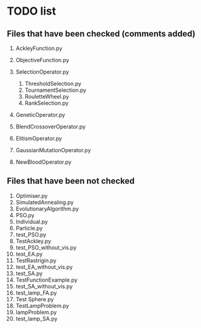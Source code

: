 # TODO list

## Files that have been checked (comments added)

1.  AckleyFunction.py

2.  ObjectiveFunction.py

3.  SelectionOperator.py
    1.  ThresholdSelection.py
    2.  TournamentSelection.py
    3.  RouletteWheel.py
    4.  RankSelection.py

4.  GeneticOperator.py

5.  BlendCrossoverOperator.py

6.  ElitismOperator.py

7.  GaussianMutationOperator.py

8.  NewBloodOperator.py

## Files that have been not checked

1.  Optimiser.py
2.  SimulatedAnnealing.py
3.  EvolutionaryAlgorithm.py
4.  PSO.py
5.  Individual.py
6.  Particle.py
7.  test_PSO.py
8.  TestAckley.py
9.  test_PSO_without_vis.py
10. test_EA.py
11. TestRastrigin.py
12. test_EA_without_vis.py
13. test_SA.py
14. TestFunctionExample.py
15. test_SA_without_vis.py
16. test_lamp_FA.py
17. Test Sphere.py
18. TestLampProblem.py
19. lampProblem.py
20. test_lamp_SA.py
